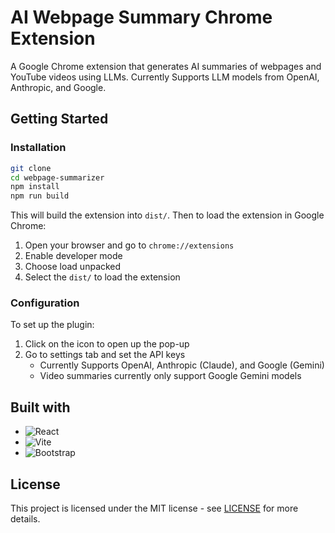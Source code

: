 # AI Webpage Summary Chrome Extension
A Google Chrome extension that generates AI summaries of webpages and YouTube videos using LLMs. Currently Supports LLM models from OpenAI, Anthropic, and Google.

## Getting Started

### Installation

```bash
git clone 
cd webpage-summarizer
npm install
npm run build
```

This will build the extension into `dist/`. Then to load the extension in Google Chrome:
1. Open your browser and go to `chrome://extensions`
2. Enable developer mode
3. Choose load unpacked
4. Select the `dist/` to load the extension

### Configuration
To set up the plugin:
1. Click on the icon to open up the pop-up
2. Go to settings tab and set the API keys
    - Currently Supports OpenAI, Anthropic (Claude), and Google (Gemini)
    - Video summaries currently only support Google Gemini models

## Built with
- ![React](https://img.shields.io/badge/React-20232A?style=for-the-badge&logo=react&logoColor=61DAFB)
- ![Vite](https://img.shields.io/badge/Vite-646CFF?style=for-the-badge&logo=vite&logoColor=white)
- ![Bootstrap](https://img.shields.io/badge/Bootstrap-563D7C?style=for-the-badge&logo=bootstrap&logoColor=white)

## License
This project is licensed under the MIT license - see [LICENSE](LICENSE) for more details.
